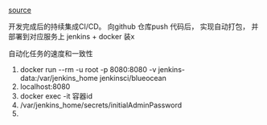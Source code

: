 [source](https://juejin.im/post/5e1c113b5188254baf6c4048)

开发完成后的持续集成CI/CD。
向github 仓库push 代码后， 实现自动打包， 并部署到对应服务上
jenkins + docker 装x

自动化任务的速度和一致性

1. docker run --rm  -u root -p 8080:8080  -v jenkins-data:/var/jenkins_home jenkinsci/blueocean
2. localhost:8080  
3. docker exec -it 容器id
4. /var/jenkins_home/secrets/initialAdminPassword
5. 
